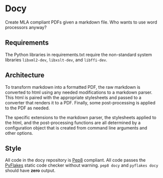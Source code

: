 Docy
====

Create MLA compliant PDFs given a markdown file. Who wants to use word processors anyway?

Requirements
------------

The Python libraries in requirements.txt require the non-standard system libraries `libxml2-dev`, `libxslt-dev`, and `libffi-dev`.

Architecture
------------

To transform markdown into a formatted PDF, the raw markdown is converted to html using any needed modifications to a markdown parser. This html is paired with the appropriate stylesheets and passed to a converter that renders it to a PDF. Finally, some post-processing is applied to the PDF as needed.

The specific extensions to the markdown parser, the stylesheets applied to the html, and the post-processing functions are all determined by a configuration object that is created from command line arguments and other options.

Style
-----

All code in the docy repository is [Pep8](http://www.python.org/dev/peps/pep-0008/) compliant. All code passes the [PyFlakes](https://pypi.python.org/pypi/pyflakes) static code checker without warning.
`pep8 docy` and `pyflakes docy` should have **zero** output.
